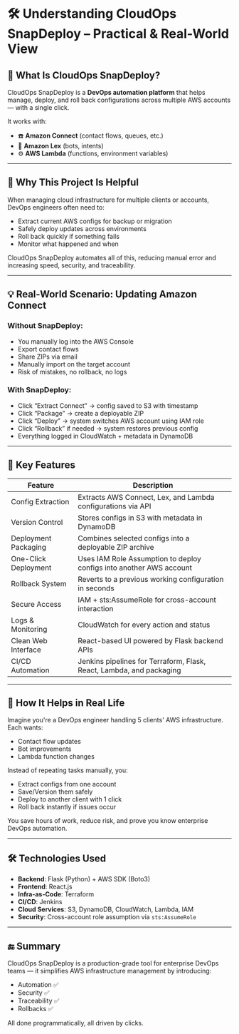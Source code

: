 # 🛠️ Understanding CloudOps SnapDeploy – Practical & Real-World View

## 🚀 What Is CloudOps SnapDeploy?

CloudOps SnapDeploy is a **DevOps automation platform** that helps manage, deploy, and roll back configurations across multiple AWS accounts — with a single click.

It works with:
- ☎️ **Amazon Connect** (contact flows, queues, etc.)
- 🤖 **Amazon Lex** (bots, intents)
- ⚙️ **AWS Lambda** (functions, environment variables)

---

## 🎯 Why This Project Is Helpful

When managing cloud infrastructure for multiple clients or accounts, DevOps engineers often need to:
- Extract current AWS configs for backup or migration
- Safely deploy updates across environments
- Roll back quickly if something fails
- Monitor what happened and when

CloudOps SnapDeploy automates all of this, reducing manual error and increasing speed, security, and traceability.

---

## 💡 Real-World Scenario: Updating Amazon Connect

### Without SnapDeploy:
- You manually log into the AWS Console
- Export contact flows
- Share ZIPs via email
- Manually import on the target account
- Risk of mistakes, no rollback, no logs

### With SnapDeploy:
- Click “Extract Connect” → config saved to S3 with timestamp
- Click “Package” → create a deployable ZIP
- Click “Deploy” → system switches AWS account using IAM role
- Click “Rollback” if needed → system restores previous config
- Everything logged in CloudWatch + metadata in DynamoDB

---

## 🔧 Key Features

| Feature                 | Description                                                                 |
|-------------------------|-----------------------------------------------------------------------------|
| Config Extraction       | Extracts AWS Connect, Lex, and Lambda configurations via API                |
| Version Control         | Stores configs in S3 with metadata in DynamoDB                              |
| Deployment Packaging    | Combines selected configs into a deployable ZIP archive                     |
| One-Click Deployment    | Uses IAM Role Assumption to deploy configs into another AWS account         |
| Rollback System         | Reverts to a previous working configuration in seconds                      |
| Secure Access           | IAM + sts:AssumeRole for cross-account interaction                          |
| Logs & Monitoring       | CloudWatch for every action and status                                      |
| Clean Web Interface     | React-based UI powered by Flask backend APIs                                |
| CI/CD Automation        | Jenkins pipelines for Terraform, Flask, React, Lambda, and packaging        |

---

## 🧠 How It Helps in Real Life

Imagine you're a DevOps engineer handling 5 clients' AWS infrastructure. Each wants:
- Contact flow updates
- Bot improvements
- Lambda function changes

Instead of repeating tasks manually, you:
- Extract configs from one account
- Save/Version them safely
- Deploy to another client with 1 click
- Roll back instantly if issues occur

You save hours of work, reduce risk, and prove you know enterprise DevOps automation.

---

## 🛠️ Technologies Used

- **Backend**: Flask (Python) + AWS SDK (Boto3)
- **Frontend**: React.js
- **Infra-as-Code**: Terraform
- **CI/CD**: Jenkins
- **Cloud Services**: S3, DynamoDB, CloudWatch, Lambda, IAM
- **Security**: Cross-account role assumption via `sts:AssumeRole`

---

## 🔚 Summary

CloudOps SnapDeploy is a production-grade tool for enterprise DevOps teams — it simplifies AWS infrastructure management by introducing:
- Automation ✅
- Security ✅
- Traceability ✅
- Rollbacks ✅

All done programmatically, all driven by clicks.